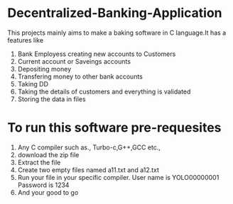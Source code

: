 # Decentralized-Banking-Application
This projects mainly aims to make a baking software in C language.It has a features like
1) Bank Employess creating new accounts to Customers
2) Current account or Saveings accounts
3) Depositing money
4) Transfering money to other bank accounts
5) Taking DD
6) Taking the details of customers and everything is validated
7) Storing the data in files


# To run this software pre-requesites
1) Any C compiler such as., Turbo-c,G++,GCC etc.,
2) download the zip file
3) Extract the file
4) Create two empty files named a11.txt and a12.txt
5) Run your file in your specific compiler. User name is YOLO00000001 Password is 1234
6) And your good to go
